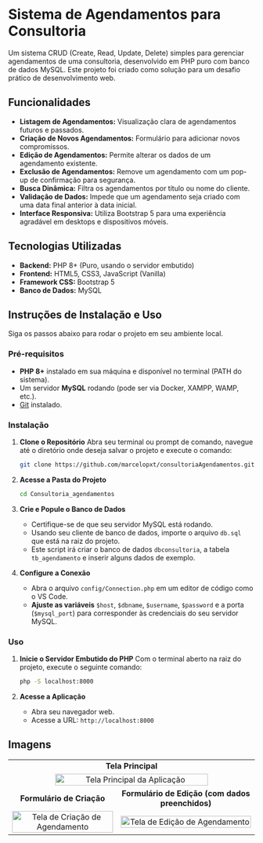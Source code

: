 # Sistema de Agendamentos para Consultoria

Um sistema CRUD (Create, Read, Update, Delete) simples para gerenciar agendamentos de uma consultoria, desenvolvido em PHP puro com banco de dados MySQL. Este projeto foi criado como solução para um desafio prático de desenvolvimento web.

## Funcionalidades

- **Listagem de Agendamentos:** Visualização clara de agendamentos futuros e passados.
- **Criação de Novos Agendamentos:** Formulário para adicionar novos compromissos.
- **Edição de Agendamentos:** Permite alterar os dados de um agendamento existente.
- **Exclusão de Agendamentos:** Remove um agendamento com um pop-up de confirmação para segurança.
- **Busca Dinâmica:** Filtra os agendamentos por título ou nome do cliente.
- **Validação de Dados:** Impede que um agendamento seja criado com uma data final anterior à data inicial.
- **Interface Responsiva:** Utiliza Bootstrap 5 para uma experiência agradável em desktops e dispositivos móveis.

## Tecnologias Utilizadas

- **Backend:** PHP 8+ (Puro, usando o servidor embutido)
- **Frontend:** HTML5, CSS3, JavaScript (Vanilla)
- **Framework CSS:** Bootstrap 5
- **Banco de Dados:** MySQL

## Instruções de Instalação e Uso

Siga os passos abaixo para rodar o projeto em seu ambiente local.

### Pré-requisitos

- **PHP 8+** instalado em sua máquina e disponível no terminal (PATH do sistema).
- Um servidor **MySQL** rodando (pode ser via Docker, XAMPP, WAMP, etc.).
- [Git](https://git-scm.com/) instalado.

### Instalação

1.  **Clone o Repositório**
    Abra seu terminal ou prompt de comando, navegue até o diretório onde deseja salvar o projeto e execute o comando:
    ```bash
    git clone https://github.com/marcelopxt/consultoriaAgendamentos.git
    ```

2.  **Acesse a Pasta do Projeto**
    ```bash
    cd Consultoria_agendamentos
    ```

3.  **Crie e Popule o Banco de Dados**
    - Certifique-se de que seu servidor MySQL está rodando.
    - Usando seu cliente de banco de dados, importe o arquivo `db.sql` que está na raiz do projeto.
    - Este script irá criar o banco de dados `dbconsultoria`, a tabela `tb_agendamento` e inserir alguns dados de exemplo.

4.  **Configure a Conexão**
    - Abra o arquivo `config/Connection.php` em um editor de código como o VS Code.
    - **Ajuste as variáveis** `$host`, `$dbname`, `$username`, `$password` e a porta (`$mysql_port`) para corresponder às credenciais do seu servidor MySQL.

### Uso

1.  **Inicie o Servidor Embutido do PHP**
    Com o terminal aberto na raiz do projeto, execute o seguinte comando:
    ```bash
    php -S localhost:8000
    ```

2.  **Acesse a Aplicação**
    - Abra seu navegador web.
    - Acesse a URL: `http://localhost:8000`

## Imagens
<table align="center">
  <tr>
    <td colspan="2" align="center">
      <strong>Tela Principal</strong>
    </td>
  </tr>
  <tr>
    <td colspan="2" align="center">
      <img src="https://github.com/user-attachments/assets/4b555f99-1490-43fd-8833-0a76813ee8d9" alt="Tela Principal da Aplicação" width="80%">
    </td>
  </tr>
  
  <tr>
    <td align="center"><strong>Formulário de Criação</strong></td>
    <td align="center"><strong>Formulário de Edição (com dados preenchidos)</strong></td>
  </tr>
  <tr>
    <td align="center">
      <img src="https://github.com/user-attachments/assets/fe115c78-caf0-4d3b-8ee6-9bfca237bd97" alt="Tela de Criação de Agendamento" width="100%">
    </td>
    <td align="center">
      <img src="https://github.com/user-attachments/assets/b5fe1d92-b239-44e1-8452-2c96bc08886a" alt="Tela de Edição de Agendamento" width="100%">
    </td>
  </tr>
</table>

